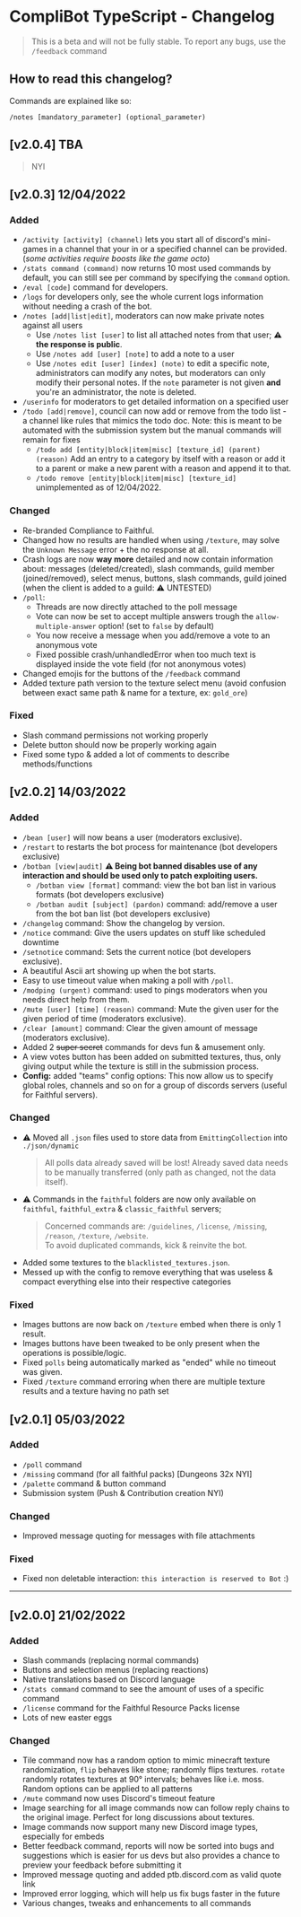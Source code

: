 # CompliBot TypeScript - Changelog
> This is a beta and will not be fully stable. To report any bugs, use the `/feedback` command

## How to read this changelog?

Commands are explained like so:
```
/notes [mandatory_parameter] (optional_parameter)
```

## [v2.0.4] TBA

> NYI

## [v2.0.3] 12/04/2022

### Added
- `/activity [activity] (channel)` lets you start all of discord's mini-games in a channel that your in or a specified channel can be provided. (_some activities require boosts like the game octo_) 
- `/stats command (command)` now returns 10 most used commands by default, you can still see per command by specifying the `command` option.
- `/eval [code]` command for developers.
- `/logs` for developers only, see the whole current logs information without needing a crash of the bot.
- `/notes [add|list|edit]`, moderators can now make private notes against all users
  - Use `/notes list [user]` to list all attached notes from that user; **⚠️ the response is public**.
  - Use `/notes add [user] [note]` to add a note to a user
  - Use `/notes edit [user] [index] (note)` to edit a specific note, administrators can modify any notes, but moderators can only modify their personal notes. If the `note` parameter is not given **and** you're an administrator, the note is deleted.
- `/userinfo` for moderators to get detailed information on a specified user
- `/todo [add|remove]`, council can now add or remove from the todo list - a channel like rules that mimics the todo doc. Note: this is meant to be automated with the submission system but the manual commands will remain for fixes
  - `/todo add [entity|block|item|misc] [texture_id] (parent) (reason)` Add an entry to a category by itself with a reason or add it to a parent or make a new parent with a reason and append it to that.
  - `/todo remove [entity|block|item|misc] [texture_id]` unimplemented as of 12/04/2022.
  
### Changed
- Re-branded Compliance to Faithful.
- Changed how no results are handled when using `/texture`, may solve the `Unknown Message` error + the no response at all.
- Crash logs are now **way more** detailed and now contain information about: messages (deleted/created), slash commands, guild member (joined/removed), select menus, buttons, slash commands, guild joined (when the client is added to a guild: ⚠️ UNTESTED)
- `/poll`:
  - Threads are now directly attached to the poll message
  - Vote can now be set to accept multiple answers trough the `allow-multiple-answer` option! (set to `false` by default)
  - You now receive a message when you add/remove a vote to an anonymous vote
  - Fixed possible crash/unhandledError when too much text is displayed inside the vote field (for not anonymous votes)
- Changed emojis for the buttons of the `/feedback` command
- Added texture path version to the texture select menu (avoid confusion between exact same path & name for a texture, ex: `gold_ore`)

### Fixed
- Slash command permissions not working properly
- Delete button should now be properly working again
- Fixed some typo & added a lot of comments to describe methods/functions

## [v2.0.2] 14/03/2022

### Added
- `/bean [user]` will now beans a user (moderators exclusive).
- `/restart` to restarts the bot process for maintenance (bot developers exclusive) 
- `/botban [view|audit]` **⚠️ Being bot banned disables use of any interaction and should be used only to patch exploiting users.**
  - `/botban view [format]` command: view the bot ban list in various formats (bot developers exclusive)
  - `/botban audit [subject] (pardon)` command: add/remove a user from the bot ban list (bot developers exclusive)
- `/changelog` command: Show the changelog by version.
- `/notice` command: Give the users updates on stuff like scheduled downtime
- `/setnotice` command: Sets the current notice (bot developers exclusive).
- A beautiful Ascii art showing up when the bot starts.
- Easy to use timeout value when making a poll with `/poll`.
- `/modping (urgent)` command: used to pings moderators when you needs direct help from them.
- `/mute [user] [time] (reason)` command: Mute the given user for the given period of time (moderators exclusive).
- `/clear [amount]` command: Clear the given amount of message (moderators exclusive).
- Added 2 ~~super secret~~ commands for devs fun & amusement only.
- A view votes button has been added on submitted textures, thus, only giving output while the texture is still in the submission process.
- **Config:** added "teams" config options: This now allow us to specify global roles, channels and so on for a group of discords servers (useful for Faithful servers).

### Changed
- ⚠️ Moved all `.json` files used to store data from `EmittingCollection` into `./json/dynamic`
  > All polls data already saved will be lost! Already saved data needs to be manually transferred (only path as changed, not the data itself).
- ⚠️ Commands in the `faithful` folders are now only available on `faithful`, `faithful_extra` & `classic_faithful` servers;  
  > Concerned commands are: `/guidelines`, `/license`, `/missing`, `/reason`, `/texture`, `/website`.  
  > To avoid duplicated commands, kick & reinvite the bot.
- Added some textures to the `blacklisted_textures.json`.
- Messed up with the config to remove everything that was useless & compact everything else into their respective categories

### Fixed
- Images buttons are now back on `/texture` embed when there is only 1 result.
- Images buttons have been tweaked to be only present when the operations is possible/logic.
- Fixed `polls` being automatically marked as "ended" while no timeout was given.
- Fixed `/texture` command erroring when there are multiple texture results and a texture having no path set

## [v2.0.1] 05/03/2022

### Added
- `/poll` command
- `/missing` command (for all faithful packs) [Dungeons 32x NYI]
- `/palette` command & button command
- Submission system (Push & Contribution creation NYI)

### Changed
- Improved message quoting for messages with file attachments

### Fixed
- Fixed non deletable interaction: `this interaction is reserved to Bot` :)

---
## [v2.0.0] 21/02/2022

### Added

- Slash commands (replacing normal commands)
- Buttons and selection menus (replacing reactions)
- Native translations based on Discord language
- `/stats command` command to see the amount of uses of a specific command
- `/license` command for the Faithful Resource Packs license
- Lots of new easter eggs

### Changed

- Tile command now has a random option to mimic minecraft texture randomization,
`flip` behaves like stone; randomly flips textures. `rotate`
randomly rotates textures at 90° intervals; behaves like i.e. moss.
Random options can be applied to all patterns
- `/mute` command now uses Discord's timeout feature
- Image searching for all image commands now can follow reply chains to the original image. Perfect for long discussions about textures.
- Image commands now support many new Discord image types, especially for embeds
- Better feedback command, reports will now be sorted into bugs and suggestions which is easier for us devs but also provides a chance to preview your feedback before submitting it
- Improved message quoting and added ptb.discord.com as valid quote link
- Improved error logging, which will help us fix bugs faster in the future
- Various changes, tweaks and enhancements to all commands

